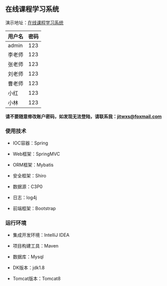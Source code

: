 ## 在线课程学习系统

演示地址：[在线课程学习系统](https://project.jitwxs.cn/study)

| 用户名| 密码 |
| ------------- |:-------------|
| admin | 123 |
| 李老师 | 123 |
| 张老师 | 123 |
| 刘老师 | 123 |
| 曹老师 | 123 |
| 小红 | 123 |
| 小林 | 123 |

**请不要随意修改账户密码，如发现无法登陆，请联系我：jitwxs@foxmail.com**

### 使用技术

- IOC容器：Spring

- Web框架：SpringMVC

- ORM框架：Mybatis

- 安全框架：Shiro

- 数据源：C3P0

- 日志：log4j

- 前端框架：Bootstrap

### 运行环境

- 集成开发环境：IntelliJ IDEA

- 项目构建工具：Maven

- 数据库：Mysql

- DK版本：jdk1.8

- Tomcat版本：Tomcat8